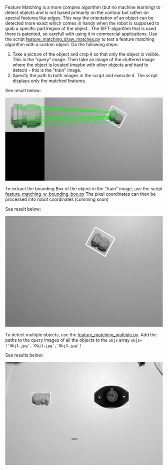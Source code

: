 Feature Matching is a more complex algorithm (but no machine learning) to detect objects and is not based primarily on the contour but rather on special features like edges. This way the orientation of an object can be 
detected more exact which comes in handy when the robot is supposed to grab a specific part/region of the object.. The SIFT-algorithm that is used there is patented, so carefull with using it in commercial applications. 
Use the script [feature_matching_draw_matches.py](https://github.com/Multi-Access-Edge-Computing-Playground/MEC-Sandbox/blob/master/OpenCV_Feature_Matching/feature_matching_draw_matches.py)
to test a feature matching algorithm with a custom object.
Do the following steps:
1. Take a picture of the object and crop it so that only the object is visible. This is the "query" image. Then take an image of the cluttered image where the object is located (maybe with other objects and hard to detect) - this is the "train" image.
2. Specify the path to both images in the script and execute it. The script displays only the matched features.

See result below:

![feature.jpg](https://github.com/Multi-Access-Edge-Computing-Playground/MEC-Sandbox/blob/master/OpenCV_Feature_Matching/feature.jpg)

To extract the bounding Box of the object in the "train" image, use the script [feature_matching_w_bounding_box.py](https://github.com/Multi-Access-Edge-Computing-Playground/MEC-Sandbox/blob/master/OpenCV_Feature_Matching/feature_matching_w_bounding_box.py)
The pixel coordinates can then be processed into robot coordinates (comming soon)

See result below:

![feature_detect.jpg](https://github.com/Multi-Access-Edge-Computing-Playground/MEC-Sandbox/blob/master/OpenCV_Feature_Matching/feature_detect.jpg)

To detect multiple objects, use the [feature_matching_multiple.py](https://github.com/Multi-Access-Edge-Computing-Playground/MEC-Sandbox/blob/master/OpenCV_Feature_Matching/feature_matching_multiple.py). Add the paths to the query images of all the objects to the ```objs``` array ```objs=['Obj1.jpg','Obj1.jpg','Obj3.jpg']```

See results below:

![feature_detect_multiple.jpg](https://github.com/Multi-Access-Edge-Computing-Playground/MEC-Sandbox/blob/master/OpenCV_Feature_Matching/feature_detect_multiple.jpg)
